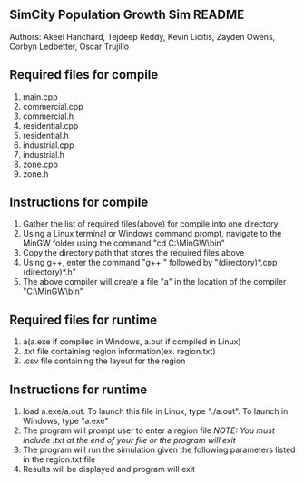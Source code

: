 SimCity Population Growth Sim README
------------------------------------
Authors: Akeel Hanchard, Tejdeep Reddy, Kevin Licitis, Zayden Owens, Corbyn Ledbetter, Oscar Trujillo

Required files for compile
--------------------------
1. main.cpp
2. commercial.cpp
3. commercial.h 
4. residential.cpp
5. residential.h 
6. industrial.cpp
7. industrial.h 
8. zone.cpp
9. zone.h

Instructions for compile
------------------------
1. Gather the list of required files(above) for compile into one directory.
2. Using a Linux terminal or Windows command prompt, navigate to the MinGW folder using the command "cd C:\MinGW\bin"
3. Copy the directory path that stores the required files above
4. Using g++, enter the command "g++ " followed by "(directory)\*.cpp (directory)\*.h"
5. The above compiler will create a file "a" in the location of the compiler "C:\MinGW\bin"

Required files for runtime
--------------------------
1. a(a.exe if compiled in Windows, a.out if compiled in Linux)
2. .txt file containing region information(ex. region.txt)
3. .csv file containing the layout for the region

Instructions for runtime
------------------------
1. load a.exe/a.out. To launch this file in Linux, type "./a.out". To launch in Windows, type "a.exe"
2. The program will prompt user to enter a region file 
*NOTE: You must include .txt at the end of your file or the program will exit*
3. The program will run the simulation given the following parameters listed in the region.txt file
4. Results will be displayed and program will exit
